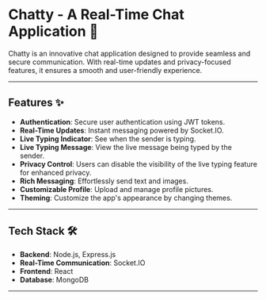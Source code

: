 # Chatty - A Real-Time Chat Application 🚀

Chatty is an innovative chat application designed to provide seamless and secure communication. With real-time updates and privacy-focused features, it ensures a smooth and user-friendly experience.

---

## Features ✨

- **Authentication**: Secure user authentication using JWT tokens.
- **Real-Time Updates**: Instant messaging powered by Socket.IO.
- **Live Typing Indicator**: See when the sender is typing.
- **Live Typing Message**: View the live message being typed by the sender.
- **Privacy Control**: Users can disable the visibility of the live typing feature for enhanced privacy.
- **Rich Messaging**: Effortlessly send text and images.
- **Customizable Profile**: Upload and manage profile pictures.
- **Theming**: Customize the app's appearance by changing themes.

---

## Tech Stack 🛠️

- **Backend**: Node.js, Express.js  
- **Real-Time Communication**: Socket.IO  
- **Frontend**: React  
- **Database**: MongoDB  

---
